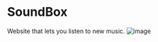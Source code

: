 # SoundBox
Website that lets you listen to new music.
![image](https://cloud.githubusercontent.com/assets/23460835/21950616/b2015dda-d9b1-11e6-9cfb-0c68f29e1b19.png)
